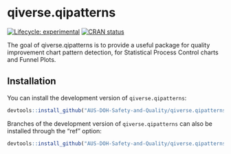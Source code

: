 
<!-- README.md is generated from README.Rmd. Please edit that file -->

# qiverse.qipatterns

<!-- badges: start -->

[![Lifecycle:
experimental](https://img.shields.io/badge/lifecycle-experimental-orange.svg)](https://lifecycle.r-lib.org/articles/stages.html#experimental)
[![CRAN
status](https://www.r-pkg.org/badges/version/qiverse.qipatterns)](https://CRAN.R-project.org/package=qiverse.qipatterns)

<!-- badges: end -->

The goal of qiverse.qipatterns is to provide a useful package for
quality improvement chart pattern detection, for Statistical Process
Control charts and Funnel Plots.

## Installation

You can install the development version of `qiverse.qipatterns`:

``` r
devtools::install_github("AUS-DOH-Safety-and-Quality/qiverse.qipatterns")
```

Branches of the development version of `qiverse.qipatterns` can also be
installed through the “ref” option:

``` r
devtools::install_github("AUS-DOH-Safety-and-Quality/qiverse.qipatterns", ref = "branch-a")
```
